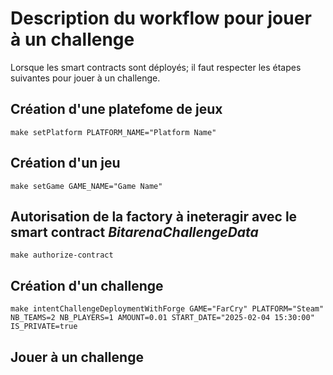 # Description du workflow pour jouer à un challenge

Lorsque les smart contracts sont déployés; il faut respecter les étapes suivantes pour jouer à un challenge.


## Création d'une platefome de jeux

```shell
make setPlatform PLATFORM_NAME="Platform Name"
```

## Création d'un jeu

```shell
make setGame GAME_NAME="Game Name"
```

## Autorisation de la factory à ineteragir avec le smart contract _BitarenaChallengeData_


```shell
make authorize-contract
```

## Création d'un challenge

```shell
make intentChallengeDeploymentWithForge GAME="FarCry" PLATFORM="Steam" NB_TEAMS=2 NB_PLAYERS=1 AMOUNT=0.01 START_DATE="2025-02-04 15:30:00" IS_PRIVATE=true
```


## Jouer à un challenge

